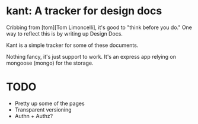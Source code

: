 # kant: A tracker for design docs

Cribbing from [tom][Tom Limoncelli], it's good to "think before you
do." One way to reflect this is by writing up Design Docs.

Kant is a simple tracker for some of these documents.

Nothing fancy, it's just support to work. It's an express app relying
on mongoose (mongo) for the storage.

[tom]: http://everythingsysadmin.com/the-test.html#ddoc

# TODO

* Pretty up some of the pages
* Transparent versioning
* Authn + Authz?